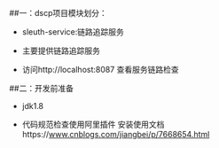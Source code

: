 ##一：dscp项目模块划分：
   
   * sleuth-service:链路追踪服务
       
   * 主要提供链路追踪服务
   
   * 访问http://localhost:8087
   查看服务链路检查
   
##二：开发前准备
   
   * jdk1.8
     
   * 代码规范检查使用阿里插件
      安装使用文档https://www.cnblogs.com/jiangbei/p/7668654.html